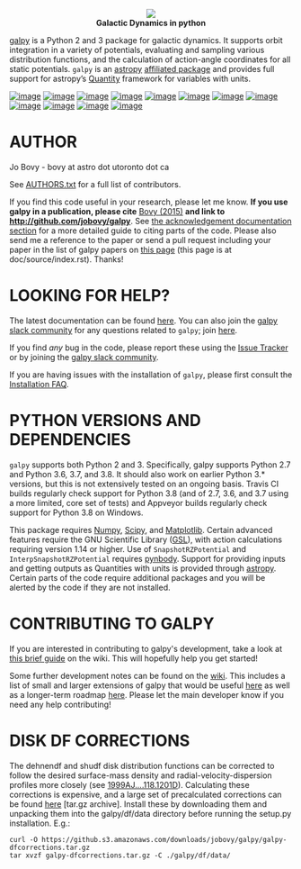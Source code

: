 <p align="center">
    <a href="http://www.galpy.org" target="_blank"><img src="https://galpy.readthedocs.io/en/latest/_static/galpy-logo-small.gif"></a><br/>
    <b>Galactic Dynamics in python</b>
</p>

[galpy](http://www.galpy.org) is a Python 2 and 3 package for galactic dynamics. It supports orbit integration in a variety of potentials, evaluating and sampling various distribution functions, and the calculation of action-angle coordinates for all static potentials. `galpy` is an [astropy](http://www.astropy.org/) [affiliated package](http://www.astropy.org/affiliated/) and provides full support for astropy’s [Quantity](http://docs.astropy.org/en/stable/api/astropy.units.Quantity.html) framework for variables with units.

[![image](https://travis-ci.org/jobovy/galpy.svg?branch=master)](http://travis-ci.org/jobovy/galpy) [![image](https://ci.appveyor.com/api/projects/status/wmgs1sq3i7tbtap2/branch/master?svg=true)](https://ci.appveyor.com/project/jobovy/galpy) [![image](https://img.shields.io/coveralls/jobovy/galpy.svg)](https://coveralls.io/r/jobovy/galpy?branch=master) [![image](http://codecov.io/github/jobovy/galpy/coverage.svg?branch=master)](http://codecov.io/github/jobovy/galpy?branch=master) [![image](https://readthedocs.org/projects/galpy/badge/?version=latest)](http://docs.galpy.org/en/latest/) [![image](http://img.shields.io/pypi/v/galpy.svg)](https://pypi.python.org/pypi/galpy/) [![image](https://anaconda.org/conda-forge/galpy/badges/installer/conda.svg)](https://anaconda.org/conda-forge/galpy) [![image](http://img.shields.io/badge/license-New%20BSD-brightgreen.svg)](https://github.com/jobovy/galpy/blob/master/LICENSE) [![image](http://img.shields.io/badge/DOI-10.1088/0067%2D%2D0049/216/2/29-blue.svg)](http://dx.doi.org/10.1088/0067-0049/216/2/29) [![image](http://img.shields.io/badge/powered%20by-AstroPy-orange.svg?style=flat)](http://www.astropy.org/) [![image](https://slackin-galpy.herokuapp.com/badge.svg)](https://galpy.slack.com/) [![image](https://img.shields.io/badge/join-slack-E01563.svg?style=flat&logo=slack&logoWidth=10)](https://slackin-galpy.herokuapp.com)

AUTHOR
======

Jo Bovy - bovy at astro dot utoronto dot ca

See
[AUTHORS.txt](https://github.com/jobovy/galpy/blob/master/AUTHORS.txt)
for a full list of contributors.

If you find this code useful in your research, please let me know. **If
you use galpy in a publication, please cite** [Bovy
(2015)](http://adsabs.harvard.edu/abs/2015ApJS..216...29B) **and link to
http://github.com/jobovy/galpy**. See [the acknowledgement documentation
section](http://docs.galpy.org/en/latest/index.html#acknowledging-galpy)
for a more detailed guide to citing parts of the code. Please also send
me a reference to the paper or send a pull request including your paper
in the list of galpy papers on [this
page](http://docs.galpy.org/en/latest/) (this page is at
doc/source/index.rst). Thanks!

LOOKING FOR HELP?
=================

The latest documentation can be found
[here](http://docs.galpy.org/en/latest/). You can also join the
[galpy slack community](https://galpy.slack.com/) for any questions
related to `galpy`; join
[here](https://slackin-galpy.herokuapp.com).

If you find *any* bug in the code, please report these using the [Issue
Tracker](http://github.com/jobovy/galpy/issues) or by joining the [galpy
slack community](https://galpy.slack.com/).

If you are having issues with the installation of `galpy`, please first
consult the [Installation
FAQ](http://docs.galpy.org/en/latest/installation.html#installation-faq).

PYTHON VERSIONS AND DEPENDENCIES
================================

`galpy` supports both Python 2 and 3. Specifically, galpy supports
Python 2.7 and Python 3.6, 3.7, and 3.8. It should also work on earlier Python
3.\* versions, but this is not extensively tested on an ongoing basis.
Travis CI builds regularly check support for Python 3.8 (and of
2.7, 3.6, and 3.7 using a more limited, core set of tests) and Appveyor builds
regularly check support for Python 3.8 on Windows.

This package requires [Numpy](https://numpy.org/),
[Scipy](http://www.scipy.org/), and
[Matplotlib](http://matplotlib.sourceforge.net/). Certain advanced
features require the GNU Scientific Library
([GSL](http://www.gnu.org/software/gsl/)), with action calculations
requiring version 1.14 or higher. Use of `SnapshotRZPotential` and
`InterpSnapshotRZPotential` requires
[pynbody](https://github.com/pynbody/pynbody). Support for providing
inputs and getting outputs as Quantities with units is provided through
[astropy](http://www.astropy.org/). Certain parts of the code require 
additional packages and you will be alerted by the code if they are
not installed.

CONTRIBUTING TO GALPY
=====================

If you are interested in contributing to galpy\'s development, take a
look at [this brief
guide](https://github.com/jobovy/galpy/wiki/Guide-for-new-contributors)
on the wiki. This will hopefully help you get started!

Some further development notes can be found on the
[wiki](http://github.com/jobovy/galpy/wiki/). This includes a list of
small and larger extensions of galpy that would be useful
[here](http://github.com/jobovy/galpy/wiki/Possible-galpy-extensions) as
well as a longer-term roadmap
[here](http://github.com/jobovy/galpy/wiki/Roadmap). Please let the main
developer know if you need any help contributing!

DISK DF CORRECTIONS
===================

The dehnendf and shudf disk distribution functions can be corrected to
follow the desired surface-mass density and radial-velocity-dispersion
profiles more closely (see
[1999AJ\....118.1201D](http://adsabs.harvard.edu/abs/1999AJ....118.1201D)).
Calculating these corrections is expensive, and a large set of
precalculated corrections can be found
[here](http://github.com/downloads/jobovy/galpy/galpy-dfcorrections.tar.gz)
\[tar.gz archive\]. Install these by downloading them and unpacking them
into the galpy/df/data directory before running the setup.py
installation. E.g.:

    curl -O https://github.s3.amazonaws.com/downloads/jobovy/galpy/galpy-dfcorrections.tar.gz
    tar xvzf galpy-dfcorrections.tar.gz -C ./galpy/df/data/
